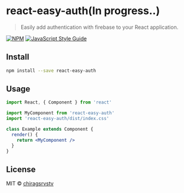# react-easy-auth(In progress..)

> Easily add authentication with firebase to your React application.

[![NPM](https://img.shields.io/npm/v/react-easy-auth.svg)](https://www.npmjs.com/package/react-easy-auth) [![JavaScript Style Guide](https://img.shields.io/badge/code_style-standard-brightgreen.svg)](https://standardjs.com)

## Install

```bash
npm install --save react-easy-auth
```

## Usage

```jsx
import React, { Component } from 'react'

import MyComponent from 'react-easy-auth'
import 'react-easy-auth/dist/index.css'

class Example extends Component {
  render() {
    return <MyComponent />
  }
}
```

## License

MIT © [chiragsrvstv](https://github.com/chiragsrvstv)
